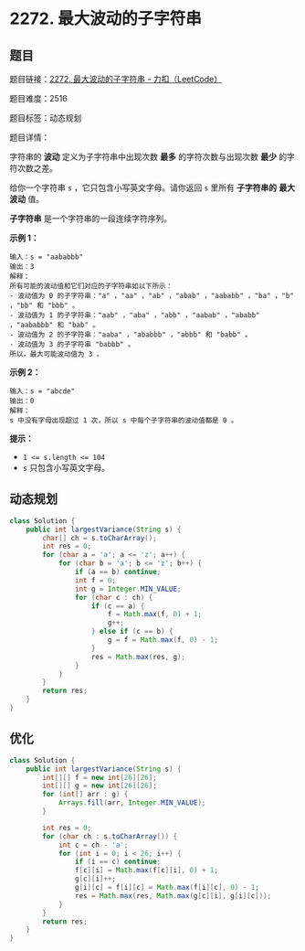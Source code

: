 # 2272. 最大波动的子字符串

## 题目

题目链接：[2272. 最大波动的子字符串 - 力扣（LeetCode）](https://leetcode.cn/problems/substring-with-largest-variance/description/)

题目难度：2516

题目标签：动态规划

题目详情：

字符串的 **波动** 定义为子字符串中出现次数 **最多** 的字符次数与出现次数 **最少** 的字符次数之差。

给你一个字符串 `s` ，它只包含小写英文字母。请你返回 `s` 里所有 **子字符串的** **最大波动** 值。

**子字符串** 是一个字符串的一段连续字符序列。

**示例 1：**

```
输入：s = "aababbb"
输出：3
解释：
所有可能的波动值和它们对应的子字符串如以下所示：
- 波动值为 0 的子字符串："a" ，"aa" ，"ab" ，"abab" ，"aababb" ，"ba" ，"b" ，"bb" 和 "bbb" 。
- 波动值为 1 的子字符串："aab" ，"aba" ，"abb" ，"aabab" ，"ababb" ，"aababbb" 和 "bab" 。
- 波动值为 2 的子字符串："aaba" ，"ababbb" ，"abbb" 和 "babb" 。
- 波动值为 3 的子字符串 "babbb" 。
所以，最大可能波动值为 3 。
```

**示例 2：**

```
输入：s = "abcde"
输出：0
解释：
s 中没有字母出现超过 1 次，所以 s 中每个子字符串的波动值都是 0 。
```

**提示：**

- `1 <= s.length <= 104`
- `s` 只包含小写英文字母。



## 动态规划

``` java
class Solution {
    public int largestVariance(String s) {
        char[] ch = s.toCharArray();
        int res = 0;
        for (char a = 'a'; a <= 'z'; a++) {
            for (char b = 'a'; b <= 'z'; b++) {
                if (a == b) continue;
                int f = 0;
                int g = Integer.MIN_VALUE;
                for (char c : ch) {
                    if (c == a) {
                        f = Math.max(f, 0) + 1;
                        g++;
                    } else if (c == b) {
                        g = f = Math.max(f, 0) - 1;
                    }
                    res = Math.max(res, g);
                }
            }
        }
        return res;
    }
}
```



## 优化

``` java
class Solution {
    public int largestVariance(String s) {
        int[][] f = new int[26][26];
        int[][] g = new int[26][26];
        for (int[] arr : g) {
            Arrays.fill(arr, Integer.MIN_VALUE);
        }

        int res = 0;
        for (char ch : s.toCharArray()) {
            int c = ch - 'a';
            for (int i = 0; i < 26; i++) {
                if (i == c) continue;
                f[c][i] = Math.max(f[c][i], 0) + 1;
                g[c][i]++;
                g[i][c] = f[i][c] = Math.max(f[i][c], 0) - 1;
                res = Math.max(res, Math.max(g[c][i], g[i][c]));
            }
        }
        return res;
    }
}
```

